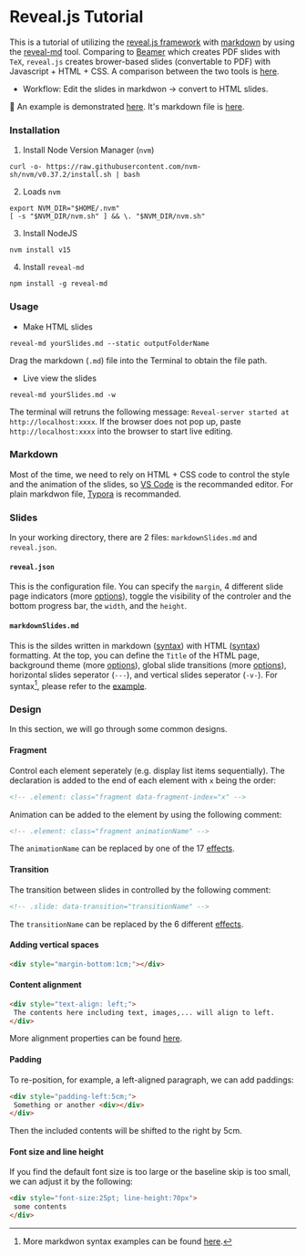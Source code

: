# Reveal.js Tutorial

This is a tutorial of utilizing the [reveal.js framework](https://revealjs.com/) with [markdown](https://www.markdownguide.org/) by using the [reveal-md](https://github.com/webpro/reveal-md) tool. Comparing to [Beamer](https://www.overleaf.com/learn/latex/Beamer) which creates PDF slides with `TeX`, `reveal.js` creates brower-based slides (convertable to PDF) with Javascript + HTML + CSS. A comparison between the two tools is [here](https://www.maths.dur.ac.uk/users/s.m.fearn/blog/2020/revealjs/).

- Workflow: Edit the slides in markdwon → convert to HTML slides.

🚀 An example is demonstrated [here](https://www.haochehsu.com/slides/revealJS/index.html). It's markdown file is [here](https://github.com/howardhsumail/revealJS-Tutorial/blob/main/Example/example.md?plain=1).

### Installation

1. Install Node Version Manager (`nvm`)

```shell
curl -o- https://raw.githubusercontent.com/nvm-sh/nvm/v0.37.2/install.sh | bash
```

2. Loads `nvm`

```shell
export NVM_DIR="$HOME/.nvm"
[ -s "$NVM_DIR/nvm.sh" ] && \. "$NVM_DIR/nvm.sh"
```

3. Install NodeJS

```shell
nvm install v15
```

4. Install `reveal-md`

```shell
npm install -g reveal-md
```

### Usage

- Make HTML slides

```shell
reveal-md yourSlides.md --static outputFolderName
```

Drag the markdown (`.md`) file into the Terminal to obtain the file path.

- Live view the slides

```shell
reveal-md yourSlides.md -w
```

 The terminal will retruns the following message: `Reveal-server started at http://localhost:xxxx`. If the browser does not pop up, paste `http://localhost:xxxx` into the browser to start live editing.

### Markdown

Most of the time, we need to rely on HTML + CSS code to control the style and the animation of the slides, so [VS Code](https://code.visualstudio.com/) is the recommanded editor. For plain markdwon file, [Typora](https://typora.io/) is recommanded.

### Slides

In your working directory, there are 2 files: `markdownSlides.md` and `reveal.json`.

#### `reveal.json`

This is the configuration file. You can specify the `margin`, 4 different slide page indicators (more [options](https://revealjs.com/slide-numbers/)), toggle the visibility of the controler and the bottom progress bar, the `width`, and the `height`.

#### `markdownSlides.md`

This is the sildes written in markdown ([syntax](https://www.markdownguide.org/basic-syntax/)) with HTML ([syntax](https://www.w3schools.com/html/html5_syntax.asp)) formatting. At the top, you can define the `Title` of the HTML page, background theme (more [options](https://revealjs.com/themes/)), global slide transitions (more [options](https://revealjs.com/transitions/)), horizontal slides seperator (`---`), and vertical slides seperator (`-v-`). For syntax[^1], please refer to the [example](https://github.com/howardhsumail/revealJS-Tutorial/blob/main/Example/example.md?plain=1).

###  Design

In this section, we will go through some common designs. 

#### Fragment

Control each element seperately (e.g. display list items sequentially). The declaration is added to the end of each element with `x` being the order:

```md
<!-- .element: class="fragment data-fragment-index="x" -->
```

Animation can be added to the element by using the following comment:

```md
<!-- .element: class="fragment animationName" -->
```
The `animationName` can be replaced by one of the 17 [effects](https://revealjs.com/fragments/).

#### Transition

The transition between slides in controlled by the following comment:

```md
<!-- .slide: data-transition="transitionName" -->
```
The `transitionName` can be replaced by the 6 different [effects](https://revealjs.com/transitions/).

#### Adding vertical spaces

```html
<div style="margin-bottom:1cm;"></div>
```

#### Content alignment

```html
<div style="text-align: left;">
 The contents here including text, images,... will align to left.
</div>
```
More alignment properties can be found [here](https://www.w3schools.com/cssref/pr_text_text-align.ASP).

#### Padding

To re-position, for example, a left-aligned paragraph, we can add paddings:

```html
<div style="padding-left:5cm;">
 Something or another <div></div>
</div>
```
Then the included contents will be shifted to the right by 5cm.

#### Font size and line height

If you find the default font size is too large or the baseline skip is too small, we can adjust it by the following:

```html
<div style="font-size:25pt; line-height:70px">
 some contents
</div>
```

[^1]: More markdwon syntax examples can be found [here](https://github.com/humrochagf/revelation/blob/main/example_slides/slides.md?plain=1).

